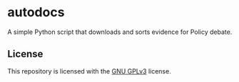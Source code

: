 # autodocs
A simple Python script that downloads and sorts evidence for Policy debate.

## License

This repository is licensed with the [GNU GPLv3](LICENSE) license.
